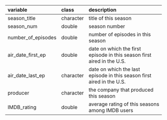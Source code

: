 |variable           |class     |description        |
|:------------------|:---------|:------------------|
|season_title       |character |title of this season |
|season_num         |double    |season number |
|number_of_episodes |double    |number of episodes in this season |
|air_date_first_ep  |double    |date on which the first episode in this season first aired in the U.S. |
|air_date_last_ep   |character |date on which the last episode in this season first aired in the U.S. |
|producer           |character |the company that produced this season |
|IMDB_rating        |double    |average rating of this seasons among IMDB users |
